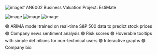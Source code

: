 ![image](https://github.com/user-attachments/assets/432998ae-3ec9-4b54-b104-50f4f3aad08c)# AN6002 Business Valuation Project: EstiMate

![image](https://github.com/user-attachments/assets/92045d61-2a50-48f3-b641-a32ce8626d43)
![image](https://github.com/user-attachments/assets/288ecd0d-ad4d-45f0-9a50-f269278b1462)
![image](https://github.com/user-attachments/assets/2255c0ea-5f6d-4ec5-840c-2014173a243e)

🟢 ARIMA model trained on real-time S&P 500 data to predict stock prices
🟢 Company news sentiment analysis
🟢 Risk scores
🟢 Hoverable tooltips with simple definitions for non-technical users
🟢 Interactive graphs
🟢 Company bio 
